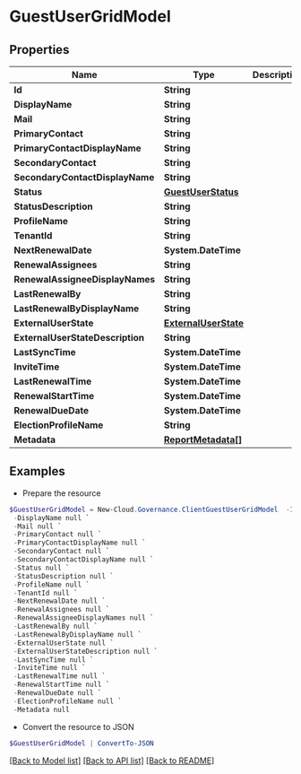 # GuestUserGridModel
## Properties

Name | Type | Description | Notes
------------ | ------------- | ------------- | -------------
**Id** | **String** |  | [optional] 
**DisplayName** | **String** |  | [optional] 
**Mail** | **String** |  | [optional] 
**PrimaryContact** | **String** |  | [optional] 
**PrimaryContactDisplayName** | **String** |  | [optional] 
**SecondaryContact** | **String** |  | [optional] 
**SecondaryContactDisplayName** | **String** |  | [optional] 
**Status** | [**GuestUserStatus**](GuestUserStatus.md) |  | [optional] 
**StatusDescription** | **String** |  | [optional] 
**ProfileName** | **String** |  | [optional] 
**TenantId** | **String** |  | [optional] 
**NextRenewalDate** | **System.DateTime** |  | [optional] 
**RenewalAssignees** | **String** |  | [optional] 
**RenewalAssigneeDisplayNames** | **String** |  | [optional] 
**LastRenewalBy** | **String** |  | [optional] 
**LastRenewalByDisplayName** | **String** |  | [optional] 
**ExternalUserState** | [**ExternalUserState**](ExternalUserState.md) |  | [optional] 
**ExternalUserStateDescription** | **String** |  | [optional] 
**LastSyncTime** | **System.DateTime** |  | [optional] 
**InviteTime** | **System.DateTime** |  | [optional] 
**LastRenewalTime** | **System.DateTime** |  | [optional] 
**RenewalStartTime** | **System.DateTime** |  | [optional] 
**RenewalDueDate** | **System.DateTime** |  | [optional] 
**ElectionProfileName** | **String** |  | [optional] 
**Metadata** | [**ReportMetadata[]**](ReportMetadata.md) |  | [optional] 

## Examples

- Prepare the resource
```powershell
$GuestUserGridModel = New-Cloud.Governance.ClientGuestUserGridModel  -Id null `
 -DisplayName null `
 -Mail null `
 -PrimaryContact null `
 -PrimaryContactDisplayName null `
 -SecondaryContact null `
 -SecondaryContactDisplayName null `
 -Status null `
 -StatusDescription null `
 -ProfileName null `
 -TenantId null `
 -NextRenewalDate null `
 -RenewalAssignees null `
 -RenewalAssigneeDisplayNames null `
 -LastRenewalBy null `
 -LastRenewalByDisplayName null `
 -ExternalUserState null `
 -ExternalUserStateDescription null `
 -LastSyncTime null `
 -InviteTime null `
 -LastRenewalTime null `
 -RenewalStartTime null `
 -RenewalDueDate null `
 -ElectionProfileName null `
 -Metadata null
```

- Convert the resource to JSON
```powershell
$GuestUserGridModel | ConvertTo-JSON
```

[[Back to Model list]](../README.md#documentation-for-models) [[Back to API list]](../README.md#documentation-for-api-endpoints) [[Back to README]](../README.md)

